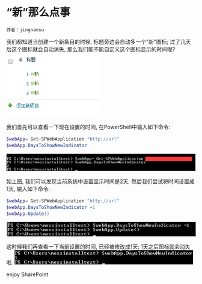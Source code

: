 # “新”那么点事
	作者：jingnansu

我们都知道当创建一个新条目的时候, 标题旁边会自动多一个"新"图标; 过了几天后这个图标就会自动消失, 那么我们能不能自定义这个图标显示的时间呢?
![](imgs/20150512.001.png)

我们首先可以查看一下现在设置的时间, 在PowerShell中输入如下命令:
```powershell
$webApp= Get-SPWebApplication "http://url"
$webApp.DaysToShowNewIndicator
```

![](imgs/20150512.002.png)

如上图, 我们可以发现当前系统中设置显示时间是2天; 然后我们尝试将时间设置成1天, 输入如下命令:
```powershell
$webApp= Get-SPWebApplication "http://url"
$webApp.DaysToShowNewIndicator =1
$webApp.Update()
```

![](imgs/20150512.003.png)

这时候我们再查看一下当前设置的时间, 已经被修改成1天; 1天之后图标就会消失啦.
![](imgs/20150512.004.png)

enjoy SharePoint


